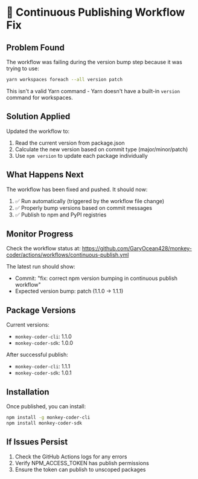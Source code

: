 # 🔧 Continuous Publishing Workflow Fix

## Problem Found

The workflow was failing during the version bump step because it was trying to use:
```bash
yarn workspaces foreach --all version patch
```

This isn't a valid Yarn command - Yarn doesn't have a built-in `version` command for workspaces.

## Solution Applied

Updated the workflow to:
1. Read the current version from package.json
2. Calculate the new version based on commit type (major/minor/patch)
3. Use `npm version` to update each package individually

## What Happens Next

The workflow has been fixed and pushed. It should now:

1. ✅ Run automatically (triggered by the workflow file change)
2. ✅ Properly bump versions based on commit messages
3. ✅ Publish to npm and PyPI registries

## Monitor Progress

Check the workflow status at:
https://github.com/GaryOcean428/monkey-coder/actions/workflows/continuous-publish.yml

The latest run should show:
- Commit: "fix: correct npm version bumping in continuous publish workflow"
- Expected version bump: patch (1.1.0 → 1.1.1)

## Package Versions

Current versions:
- `monkey-coder-cli`: 1.1.0
- `monkey-coder-sdk`: 1.0.0

After successful publish:
- `monkey-coder-cli`: 1.1.1
- `monkey-coder-sdk`: 1.0.1

## Installation

Once published, you can install:
```bash
npm install -g monkey-coder-cli
npm install monkey-coder-sdk
```

## If Issues Persist

1. Check the GitHub Actions logs for any errors
2. Verify NPM_ACCESS_TOKEN has publish permissions
3. Ensure the token can publish to unscoped packages
